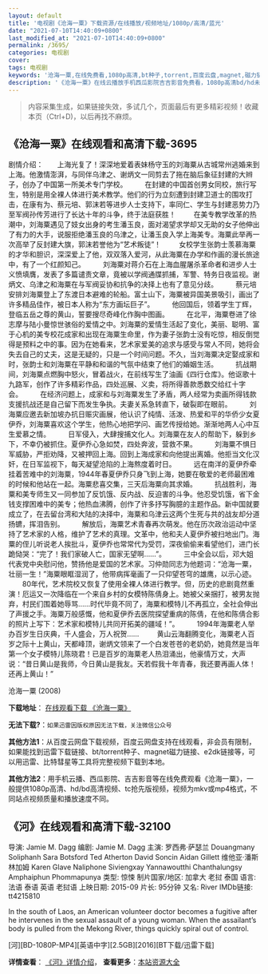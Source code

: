 ```yaml
---
layout: default
title: '电视剧《沧海一粟》下载资源/在线播放/视频地址/1080p/高清/蓝光'
date: "2021-07-10T14:40:09+0800"
last_modified_at: "2021-07-10T14:40:09+0800"
permalink: /3695/
categories: 电视剧
cover:
tags: 电视剧
keywords: '沧海一粟,在线免费看,1080p高清,bt种子,torrent,百度云盘,magnet,磁力链,迅雷下载资源'
description: '《沧海一粟》在线云播放手机西瓜影院吉吉影音免费看，1080p高清bd/hd未删减完整版和tc抢先枪版，mkv/mp4格式，附带bt/torrent种子、magnet/磁力链、百度云盘、网盘资源迅雷下载链接'
---
```


>内容采集生成，如果链接失效，多试几个，页面最后有更多精彩视频！收藏本页（Ctrl+D)，以后再找不麻烦。


## 《沧海一粟》在线观看和高清下载-3695

剧情介绍：　　上海光复了！深深地爱着表妹杨守玉的刘海粟从古城常州逃婚来到上海。他激情澎湃，与同伴乌津之、谢炳文一同剪去了拖在脑后象征封建的大辫子，创办了中国第一所美术专门学校。  　　在封建的中国首创男女同校，旅行写生，特别是用全裸人体进行美术教学。他们的行为立刻遭到封建卫道士的围攻打击，在康有为、蔡元培、郭沫若等进步人士支持下，率同仁、学生与封建恶势力乃至军阀孙传芳进行了长达十年的斗争，终于法庭获胜！  　　在美专教学改革的热潮中，刘海粟遇见了妓女出身的考生潘玉良，面对渴望求学却又无助的女子他伸出了有力的大手，说服拒绝潘玉良的乌津之，让潘玉良入学上海美专。海粟此举再一次高举了反封建大旗，郭沫若誉他为“艺术叛徒”！  　　女校学生张韵士羡慕海粟的才华和胆识，深深爱上了他，双双落入爱河，从此海粟在办学和作画的漫长旅途中，有了一个红颜知己。  　　刘海粟对蒋介石在上海血腥屠杀革命者和进步人士义愤填膺，发表了多篇谴责文章，竟被以学阀通牒抓捕，军警、特务日夜监视。谢炳文、乌津之和海粟在与军阀妥协和抗争的决择上也有了意见分歧。  　　蔡元培安排刘海粟登上了东渡日本避难的轮船。富士山下，海粟被异国美景吸引，画出了许多精品佳作，被日本人称为“东方画坛巨子”。  　　他回国后，领着学生丁辉，登临五岳之尊的黄山，誓要搜尽奇峰化作胸中图画。  　　在北平，海粟卷进了徐志摩与陆小曼惊世骇俗的爱情之中。刘海粟的爱情生活起了变化，美丽、聪明、富于心机的美专校花成家和出现在海粟生命里，作为妻子张韵士没有吃惊，相反倒觉得是预料之中的事。因为在她看来，艺术家爱美的追求与感受与常人不同，她将会失去自己的丈夫，这是无疑的，只是一个时间问题。不久，当刘海粟决定娶成家和时，张韵士和刘海粟在平静和和谐的气氛中结束了他们的婚姻生活。  　　抗战期间，刘海粟点燃胸中怒火，冒着战火，在前线写生了油画《四行仓库》。他讴歌十九路军，创作了许多精彩作品，四处巡展、义卖，将所得善款悉数交给红十字会。  　　在经济问题上，成家和与刘海粟发生了矛盾，两人经常为卖画所得钱款支援抗战还是自己留下而发生争执。夫妻关系急转直下，破裂即在眼前。  　　刘海粟应邀去新加坡办抗日赈灾画展，他认识了纯情、活泼、热爱和平的华侨少女夏伊乔，刘海粟喜欢这个学生，他热心地把学问、画艺传授给她。渐渐地两人心中互生爱慕之情。  　　日军侵入，大肆搜捕文化人。刘海粟在友人的帮助下，躲到乡下，不幸仍被抓住。夏伊乔心急如焚，四处奔波，营救不果。  　　刘海粟不惧日军威胁，严拒劝降，又被押回上海。回到上海成家和向他提出离婚。他拒当文化汉奸，在日军监视下，每天凝望沧陷的上海熬度着时日。  　　远在南洋的夏伊乔牵挂着苦难中的刘海粟，1944年春夏伊乔只身飞到上海，她要在敬爱的老师最困难的时候和他站在一起。海粟悲喜交集，三天后海粟向其求婚。  　　抗战胜利，海粟和美专师生又一同参加了反饥饿、反内战、反迫害的斗争。他忍受饥饿，省下金钱支撑困难中的美专；他热血沸腾，创作了许多抒写胸臆的主题作品。新中国就要成立了，在去留台湾和大陆的决择中，海粟和乌津云这两个生死与共的战友却分道扬镳，挥泪告别。  　　解放后，海粟艺术青春再次萌发。他在历次政治运动中坚持了艺术家的人格，维护了艺术的真理。文革中，他和夫人夏伊乔被扫地出门。海粟的侄儿听说老人挨批斗，夏伊乔也常常代为受罚，深夜偷偷来看望他们，进门长跪恸哭：“完了！我们家破人亡，国家无望啊……”。  　　三中全会以后，邓大姐代表党中央慰问他，赞扬他是爱国的艺术家。习仲勋同志为他题词：“沧海一粟，壮丽一生！”海粟眼眶湿润了，他带病挥毫画了一只仰望苍穹的雄鹰，以示心迹。  　　80年代，艺术院校又恢复了使用全裸人体进行教学。但，历史的悲剧竟然重演！厄运又一次降临在一个来自乡村的女模特陈倩身上。她被父亲捆打，被男友抛弃，村民们围着她辱骂……时代毕竟不同了，海粟和模特儿不再孤立，全社会伸出了声援之手。海粟万般感慨，他和夏伊乔去医院探望重病的陈倩，在他和陈倩合影的照片上写下：艺术家和模特儿共同开拓美的疆域！”。  　　1994年海粟老人举办百岁生日庆典，千人盛会，万人祝贺……  　　黄山云海翻腾变化，海粟老人百岁之际十上黄山，天都峰顶，谢炳文领来了一个白发苍苍的老奶奶，她竟然是当年第一个女子模特儿陈晓君！已是百岁的海粟老人热泪涌出，他豪情万丈，大声说：“昔日黄山是我师，今日黄山是我友。天若假我十年青春，我还要再画人体！还再上黄山！”


沧海一粟 (2008)

**下载地址**： [在线观看下载 《沧海一粟》](https://www.btbtdy.me/btdy/dy11062.html) 


**无法下载?**：`如果迅雷因版权原因无法下载，关注微信公众号 `

**其他方法1**：从百度云网盘下载视频，百度云网盘支持在线观看，非会员有限制，如果能找到迅雷下载链接、bt/torrent种子、magnet磁力链接、e2dk链接等，可以用迅雷、比特彗星等工具将完整视频下载到本地。

**其他方法2**：用手机云播、西瓜影院、吉吉影音等在线免费观看《沧海一粟》，一般提供1080p高清、hd/bd高清视频、tc抢先版视频，视频为mkv或mp4格式，不同站点视频质量和播放速度不同。


## 《河》在线观看和高清下载-32100

导演: Jamie M. Dagg 编剧: Jamie M. Dagg 主演: 罗西弗·萨瑟兰 Douangmany Soliphanh Sara Botsford Ted Atherton David Soncin Aidan Gillett 维他亚·潘斯林加姆 Karen Glave Naliphone Siviengxay Yannawoutthi Chanthalungsy Amphaiphun Phommapunya 类型: 惊悚 制片国家/地区: 加拿大 老挝 泰国 语言: 法语 泰语 英语 老挝语 上映日期: 2015-09 片长: 95分钟 又名: River IMDb链接: tt4215810

In the south of Laos, an American volunteer doctor becomes a fugitive after he intervenes in the sexual assault of a young woman. When the assailant’s body is pulled from the Mekong River, things quickly spiral out of control.


[河][BD-1080P-MP4][英语中字][2.5GB][2016][BT下载/迅雷下载]

**详情查看**： [《河》详情介绍](/movie/32100/)， **查看更多**：[本站资源大全](/movie/t/all/)

